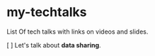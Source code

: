 # my-techtalks
List Of tech talks with links on videos and slides.

[ ] Let's talk about <b>data sharing</b>.

